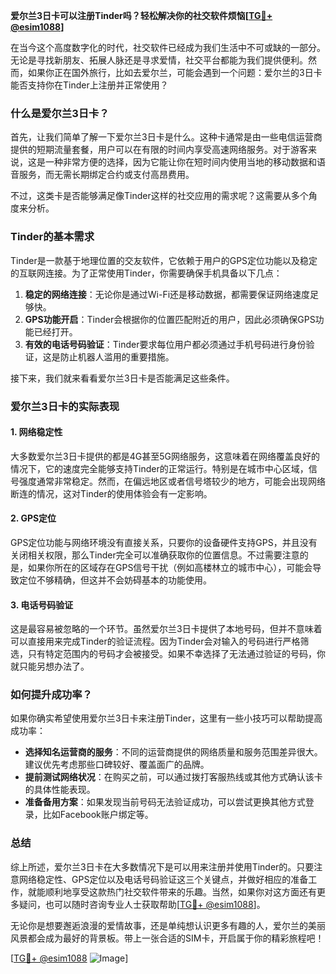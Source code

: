 **爱尔兰3日卡可以注册Tinder吗？轻松解决你的社交软件烦恼[[TG💪+ @esim1088](https://t.me/s/esim1088)]**

在当今这个高度数字化的时代，社交软件已经成为我们生活中不可或缺的一部分。无论是寻找新朋友、拓展人脉还是寻求爱情，社交平台都能为我们提供便利。然而，如果你正在国外旅行，比如去爱尔兰，可能会遇到一个问题：爱尔兰的3日卡能否支持你在Tinder上注册并正常使用？

### 什么是爱尔兰3日卡？

首先，让我们简单了解一下爱尔兰3日卡是什么。这种卡通常是由一些电信运营商提供的短期流量套餐，用户可以在有限的时间内享受高速网络服务。对于游客来说，这是一种非常方便的选择，因为它能让你在短时间内使用当地的移动数据和语音服务，而无需长期绑定合约或支付高昂费用。

不过，这类卡是否能够满足像Tinder这样的社交应用的需求呢？这需要从多个角度来分析。

### Tinder的基本需求

Tinder是一款基于地理位置的交友软件，它依赖于用户的GPS定位功能以及稳定的互联网连接。为了正常使用Tinder，你需要确保手机具备以下几点：

1. **稳定的网络连接**：无论你是通过Wi-Fi还是移动数据，都需要保证网络速度足够快。
2. **GPS功能开启**：Tinder会根据你的位置匹配附近的用户，因此必须确保GPS功能已经打开。
3. **有效的电话号码验证**：Tinder要求每位用户都必须通过手机号码进行身份验证，这是防止机器人滥用的重要措施。

接下来，我们就来看看爱尔兰3日卡是否能满足这些条件。

### 爱尔兰3日卡的实际表现

#### 1. 网络稳定性

大多数爱尔兰3日卡提供的都是4G甚至5G网络服务，这意味着在网络覆盖良好的情况下，它的速度完全能够支持Tinder的正常运行。特别是在城市中心区域，信号强度通常非常稳定。然而，在偏远地区或者信号塔较少的地方，可能会出现网络断连的情况，这对Tinder的使用体验会有一定影响。

#### 2. GPS定位

GPS定位功能与网络环境没有直接关系，只要你的设备硬件支持GPS，并且没有关闭相关权限，那么Tinder完全可以准确获取你的位置信息。不过需要注意的是，如果你所在的区域存在GPS信号干扰（例如高楼林立的城市中心），可能会导致定位不够精确，但这并不会妨碍基本的功能使用。

#### 3. 电话号码验证

这是最容易被忽略的一个环节。虽然爱尔兰3日卡提供了本地号码，但并不意味着可以直接用来完成Tinder的验证流程。因为Tinder会对输入的号码进行严格筛选，只有特定范围内的号码才会被接受。如果不幸选择了无法通过验证的号码，你就只能另想办法了。

### 如何提升成功率？

如果你确实希望使用爱尔兰3日卡来注册Tinder，这里有一些小技巧可以帮助提高成功率：

- **选择知名运营商的服务**：不同的运营商提供的网络质量和服务范围差异很大。建议优先考虑那些口碑较好、覆盖面广的品牌。
- **提前测试网络状况**：在购买之前，可以通过拨打客服热线或其他方式确认该卡的具体性能表现。
- **准备备用方案**：如果发现当前号码无法验证成功，可以尝试更换其他方式登录，比如Facebook账户绑定等。

### 总结

综上所述，爱尔兰3日卡在大多数情况下是可以用来注册并使用Tinder的。只要注意网络稳定性、GPS定位以及电话号码验证这三个关键点，并做好相应的准备工作，就能顺利地享受这款热门社交软件带来的乐趣。当然，如果你对这方面还有更多疑问，也可以随时咨询专业人士获取帮助[[TG💪+ @esim1088](https://t.me/s/esim1088)]。

无论你是想要邂逅浪漫的爱情故事，还是单纯想认识更多有趣的人，爱尔兰的美丽风景都会成为最好的背景板。带上一张合适的SIM卡，开启属于你的精彩旅程吧！

[[TG💪+ @esim1088](https://t.me/s/esim1088) ![Image](https://i.postimg.cc/4NQfJmqS/Snipaste-2025-05-13-00-14-12.png)]